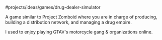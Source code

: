 #projects/ideas/games/drug-dealer-simulator

A game similar to Project Zomboid where you are in charge of producing, building a distribution network, and managing a drug empire. 

I used to enjoy playing GTAV's motorcycle gang & organizations online.  